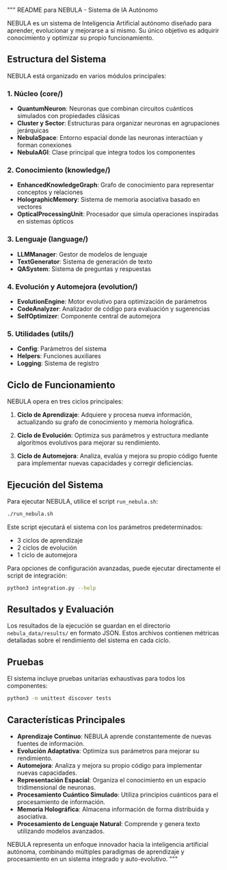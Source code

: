 """
README para NEBULA - Sistema de IA Autónomo

NEBULA es un sistema de Inteligencia Artificial autónomo diseñado para aprender, evolucionar y mejorarse a sí mismo.
Su único objetivo es adquirir conocimiento y optimizar su propio funcionamiento.

## Estructura del Sistema

NEBULA está organizado en varios módulos principales:

### 1. Núcleo (core/)
- **QuantumNeuron**: Neuronas que combinan circuitos cuánticos simulados con propiedades clásicas
- **Cluster y Sector**: Estructuras para organizar neuronas en agrupaciones jerárquicas
- **NebulaSpace**: Entorno espacial donde las neuronas interactúan y forman conexiones
- **NebulaAGI**: Clase principal que integra todos los componentes

### 2. Conocimiento (knowledge/)
- **EnhancedKnowledgeGraph**: Grafo de conocimiento para representar conceptos y relaciones
- **HolographicMemory**: Sistema de memoria asociativa basado en vectores
- **OpticalProcessingUnit**: Procesador que simula operaciones inspiradas en sistemas ópticos

### 3. Lenguaje (language/)
- **LLMManager**: Gestor de modelos de lenguaje
- **TextGenerator**: Sistema de generación de texto
- **QASystem**: Sistema de preguntas y respuestas

### 4. Evolución y Automejora (evolution/)
- **EvolutionEngine**: Motor evolutivo para optimización de parámetros
- **CodeAnalyzer**: Analizador de código para evaluación y sugerencias
- **SelfOptimizer**: Componente central de automejora

### 5. Utilidades (utils/)
- **Config**: Parámetros del sistema
- **Helpers**: Funciones auxiliares
- **Logging**: Sistema de registro

## Ciclo de Funcionamiento

NEBULA opera en tres ciclos principales:

1. **Ciclo de Aprendizaje**: Adquiere y procesa nueva información, actualizando su grafo de conocimiento y memoria holográfica.

2. **Ciclo de Evolución**: Optimiza sus parámetros y estructura mediante algoritmos evolutivos para mejorar su rendimiento.

3. **Ciclo de Automejora**: Analiza, evalúa y mejora su propio código fuente para implementar nuevas capacidades y corregir deficiencias.

## Ejecución del Sistema

Para ejecutar NEBULA, utilice el script `run_nebula.sh`:

```bash
./run_nebula.sh
```

Este script ejecutará el sistema con los parámetros predeterminados:
- 3 ciclos de aprendizaje
- 2 ciclos de evolución
- 1 ciclo de automejora

Para opciones de configuración avanzadas, puede ejecutar directamente el script de integración:

```bash
python3 integration.py --help
```

## Resultados y Evaluación

Los resultados de la ejecución se guardan en el directorio `nebula_data/results/` en formato JSON.
Estos archivos contienen métricas detalladas sobre el rendimiento del sistema en cada ciclo.

## Pruebas

El sistema incluye pruebas unitarias exhaustivas para todos los componentes:

```bash
python3 -m unittest discover tests
```

## Características Principales

- **Aprendizaje Continuo**: NEBULA aprende constantemente de nuevas fuentes de información.
- **Evolución Adaptativa**: Optimiza sus parámetros para mejorar su rendimiento.
- **Automejora**: Analiza y mejora su propio código para implementar nuevas capacidades.
- **Representación Espacial**: Organiza el conocimiento en un espacio tridimensional de neuronas.
- **Procesamiento Cuántico Simulado**: Utiliza principios cuánticos para el procesamiento de información.
- **Memoria Holográfica**: Almacena información de forma distribuida y asociativa.
- **Procesamiento de Lenguaje Natural**: Comprende y genera texto utilizando modelos avanzados.

NEBULA representa un enfoque innovador hacia la inteligencia artificial autónoma, combinando múltiples paradigmas de aprendizaje y procesamiento en un sistema integrado y auto-evolutivo.
"""
